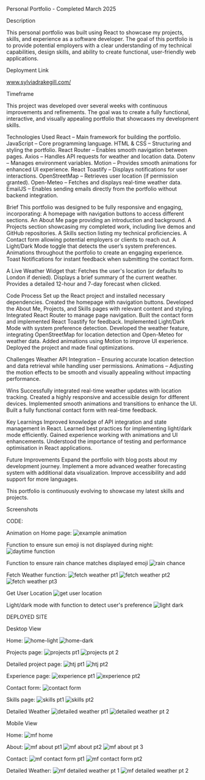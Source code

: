 Personal Portfolio - Completed March 2025


Description

This personal portfolio was built using React to showcase my projects, skills, and experience as a software developer. The goal of this portfolio is to provide potential employers with a clear understanding of my technical capabilities, design skills, and ability to create functional, user-friendly web applications.


Deployment Link

www.sylviadrakegill.com/ 


Timeframe

This project was developed over several weeks with continuous improvements and refinements. The goal was to create a fully functional, interactive, and visually appealing portfolio that showcases my development skills.


Technologies Used
React – Main framework for building the portfolio.
JavaScript – Core programming language.
HTML & CSS – Structuring and styling the portfolio.
React Router – Enables smooth navigation between pages.
Axios – Handles API requests for weather and location data.
Dotenv – Manages environment variables.
Motion – Provides smooth animations for enhanced UI experience.
React Toastify – Displays notifications for user interactions.
OpenStreetMap – Retrieves user location (if permission granted).
Open-Meteo – Fetches and displays real-time weather data.
EmailJS – Enables sending emails directly from the portfolio without backend integration.


Brief
This portfolio was designed to be fully responsive and engaging, incorporating:
A homepage with navigation buttons to access different sections.
An About Me page providing an introduction and background.
A Projects section showcasing my completed work, including live demos and GitHub repositories.
A Skills section listing my technical proficiencies.
A Contact form allowing potential employers or clients to reach out.
A Light/Dark Mode toggle that detects the user’s system preferences.
Animations throughout the portfolio to create an engaging experience.
Toast Notifications for instant feedback when submitting the contact form.

A Live Weather Widget that:
Fetches the user's location (or defaults to London if denied).
Displays a brief summary of the current weather.
Provides a detailed 12-hour and 7-day forecast when clicked.


Code Process
Set up the React project and installed necessary dependencies.
Created the homepage with navigation buttons.
Developed the About Me, Projects, and Skills pages with relevant content and styling.
Integrated React Router to manage page navigation.
Built the contact form and implemented React Toastify for feedback.
Implemented Light/Dark Mode with system preference detection.
Developed the weather feature, integrating OpenStreetMap for location detection and Open-Meteo for weather data.
Added animations using Motion to improve UI experience.
Deployed the project and made final optimizations.


Challenges
Weather API Integration – Ensuring accurate location detection and data retrieval while handling user permissions.
Animations – Adjusting the motion effects to be smooth and visually appealing without impacting performance.


Wins
Successfully integrated real-time weather updates with location tracking.
Created a highly responsive and accessible design for different devices.
Implemented smooth animations and transitions to enhance the UI.
Built a fully functional contact form with real-time feedback.


Key Learnings
Improved knowledge of API integration and state management in React.
Learned best practices for implementing light/dark mode efficiently.
Gained experience working with animations and UI enhancements.
Understood the importance of testing and performance optimisation in React applications.


Future Improvements
Expand the portfolio with blog posts about my development journey.
Implement a more advanced weather forecasting system with additional data visualization.
Improve accessibility and add support for more languages.

This portfolio is continuously evolving to showcase my latest skills and projects.

Screenshots

CODE:

Animation on Home page:
![example animation](https://github.com/user-attachments/assets/39a490df-5150-4f1f-aeb7-dffed664dcac)


Function to ensure sun emoji is not displayed during night:
![daytime function](https://github.com/user-attachments/assets/d61f7423-1b7d-4db4-a543-aa75b725a4a5)


Function to ensure rain chance matches displayed emoji
![rain chance](https://github.com/user-attachments/assets/3ebe34fa-62ed-4689-bf5a-1199e979d54e)


Fetch Weather function:
![fetch weather pt1](https://github.com/user-attachments/assets/252edbe4-7c5c-4ad9-8ed0-a621cfcf53f7)
![fetch weather pt2](https://github.com/user-attachments/assets/b3da41cf-f47b-4683-ba08-71c3808d6145)
![fetch weather pt3](https://github.com/user-attachments/assets/68bb830c-2d60-4d99-93d9-f0e16dd9899c)


Get User Location
![get user location ](https://github.com/user-attachments/assets/1eb21be0-ffd5-455b-8c04-ca7fc19c1dab)


Light/dark mode with function to detect user's preference
![light dark](https://github.com/user-attachments/assets/73f87cd5-bd20-4828-8355-1033e1edf491)


DEPLOYED SITE

Desktop View

Home:
![home-light](https://github.com/user-attachments/assets/e5d1de43-feee-45ec-999a-ced1fad792f0)
![home-dark](https://github.com/user-attachments/assets/dfc3bc4f-d42e-494c-9f16-61f903286c1a)


Projects page:
![projects pt1](https://github.com/user-attachments/assets/352b586c-439c-4c12-9f28-e4305cb41ab1)
![projects pt 2](https://github.com/user-attachments/assets/70dc76c5-409f-4669-a76a-fbb06731f16b)


Detailed project page:
![htj pt1](https://github.com/user-attachments/assets/e737d723-00ec-472e-af9a-4092c2e53fdb)
![htj pt2](https://github.com/user-attachments/assets/b476da21-e5c1-4f93-962b-33a27150f87a)


Experience page:
![experience pt1](https://github.com/user-attachments/assets/5539a8ba-b60e-4edf-989e-2bcaf0a40a30)
![experience pt2](https://github.com/user-attachments/assets/0f50a126-32b9-43f9-82fd-2d2c12dfbbc4)


Contact form:
![contact form](https://github.com/user-attachments/assets/089947c1-844d-45c6-9d68-b20585f22c78)


Skills page:
![skills pt1](https://github.com/user-attachments/assets/67d712bd-9ff9-4506-adf7-40721c1cc7b3)
![skills pt2](https://github.com/user-attachments/assets/f31f25d4-6d35-4c84-93b4-cf9083479fdf)


Detailed Weather
![detailed weather pt1](https://github.com/user-attachments/assets/8cf03ba7-8953-4701-86a9-6ab598bc0548)
![detailed weather pt 2](https://github.com/user-attachments/assets/a39ba465-4e6a-43f3-8468-d75836d88713)


Mobile View

Home:
![mf home](https://github.com/user-attachments/assets/4a9e486f-6c58-4d99-85ea-c13fb901e323)


About:
![mf about pt1](https://github.com/user-attachments/assets/04e39479-9e4f-4bab-9f6b-51e1aa1ccc36)
![mf about pt2](https://github.com/user-attachments/assets/cb3f7614-457b-4623-a1d3-2634b40b9455)
![mf about pt 3](https://github.com/user-attachments/assets/7e28dec6-e4d7-49fb-bd6e-bde3015c0b2b)


Contact:
![mf contact form pt1](https://github.com/user-attachments/assets/676f2016-bce9-4ee2-ac56-b2c6a8bf96be)
![mf contact form pt2](https://github.com/user-attachments/assets/77a20055-1079-4cd6-b300-807efa50c001)


Detailed Weather:
![mf detailed weather pt 1](https://github.com/user-attachments/assets/93e886d9-eb2a-46ef-8dd3-71b821935cc7)
![mf detailed weather pt 2](https://github.com/user-attachments/assets/a9b39bde-4377-4859-9651-eb2b0788922a)















